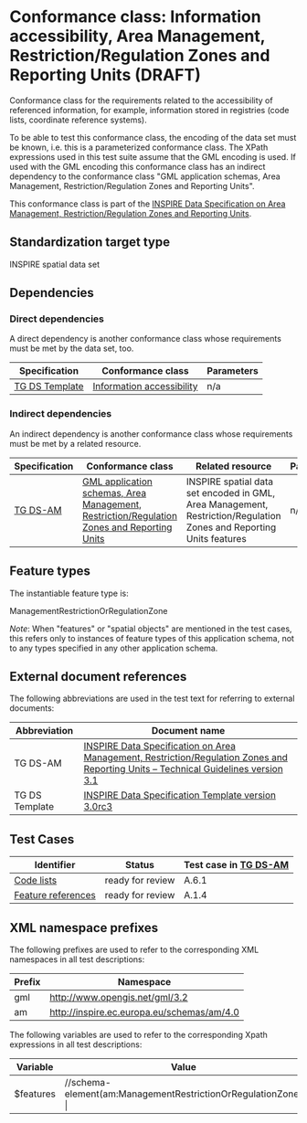 # Conformance class: Information accessibility, Area Management, Restriction/Regulation Zones and Reporting Units (DRAFT)

Conformance class for the requirements related to the accessibility of referenced information, for example, information stored in registries (code lists, coordinate reference systems).

To be able to test this conformance class, the encoding of the data set must be known, i.e. this is a parameterized conformance class. The XPath expressions used in this test suite assume that the GML encoding is used. If used with the GML encoding this conformance class has an indirect dependency to the conformance class "GML application schemas, Area Management, Restriction/Regulation Zones and Reporting Units".

This conformance class is part of the [INSPIRE Data Specification on Area Management, Restriction/Regulation Zones and Reporting Units](../README.md).

## Standardization target type

INSPIRE spatial data set

## Dependencies

### Direct dependencies

A direct dependency is another conformance class whose requirements must be met by the data set, too.

| Specification | Conformance class | Parameters | 
| ------------- | ----------------- | ---------- |
| [TG DS Template](#ref_TG_DS_tmpl) | [Information accessibility](http://inspire.ec.europa.eu/id/ats/data/3.0rc3/information-accessibility) | n/a |

### Indirect dependencies

An indirect dependency is another conformance class whose requirements must be met by a related resource.

| Specification | Conformance class | Related resource | Parameters |
| ------------- | ----------------- | ---------------- | ---------- |
| [TG DS-AM](#ref_TG_DS_HY) | [GML application schemas, Area Management, Restriction/Regulation Zones and Reporting Units](../am-gml/README.md) | INSPIRE spatial data set encoded in GML, Area Management, Restriction/Regulation Zones and Reporting Units features | n/a |
 
## Feature types <a name="feature-types"></a>

The instantiable feature type is:

ManagementRestrictionOrRegulationZone

*Note*: When "features" or "spatial objects" are mentioned in the test cases, this refers only to instances of feature types of this application schema, not to any types specified in any other application schema.

## External document references

The following abbreviations are used in the test text for referring to external documents:

Abbreviation                     | Document name
-------------------------------- | --------------------------------------------------
TG DS-AM <a name="ref_TG_DS_AM"></a>   | [INSPIRE Data Specification on Area Management, Restriction/Regulation Zones and Reporting Units – Technical Guidelines version 3.1](http://inspire.ec.europa.eu/documents/Data_Specifications/INSPIRE_DataSpecification_AM_v3.0.pdf)
TG DS Template <a name="ref_TG_DS_tmpl"></a>   | [INSPIRE Data Specification Template version 3.0rc3](http://inspire.jrc.ec.europa.eu/documents/Data_Specifications/INSPIRE_DataSpecification_Template_v3.0rc3.pdf)

## Test Cases

| Identifier                                                        | Status   | Test case in [TG DS-AM](#ref_TG_DS_AM)  |
| ----------------------------------------------------------------- | -------- | ------------ |
| [Code lists](./code-list.md)  | ready for review  | A.6.1 |
| [Feature references](./features.md)  | ready for review  | A.1.4 |

## XML namespace prefixes <a name="namespaces"></a>

The following prefixes are used to refer to the corresponding XML namespaces in all test descriptions:

Prefix         | Namespace
-------------- | -------------------------------------------------
gml            | http://www.opengis.net/gml/3.2
am          | http://inspire.ec.europa.eu/schemas/am/4.0

The following variables are used to refer to the corresponding Xpath expressions in all test descriptions:

Variable       | Value
-------------- | -------------------------------------------------
$features      |  //schema-element(am:ManagementRestrictionOrRegulationZone) \|
